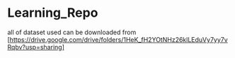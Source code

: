 # Learning_Repo

all of dataset used can be downloaded from [https://drive.google.com/drive/folders/1HeK_fH2YOtNHz26klLEduVy7yy7vRqbv?usp=sharing]
